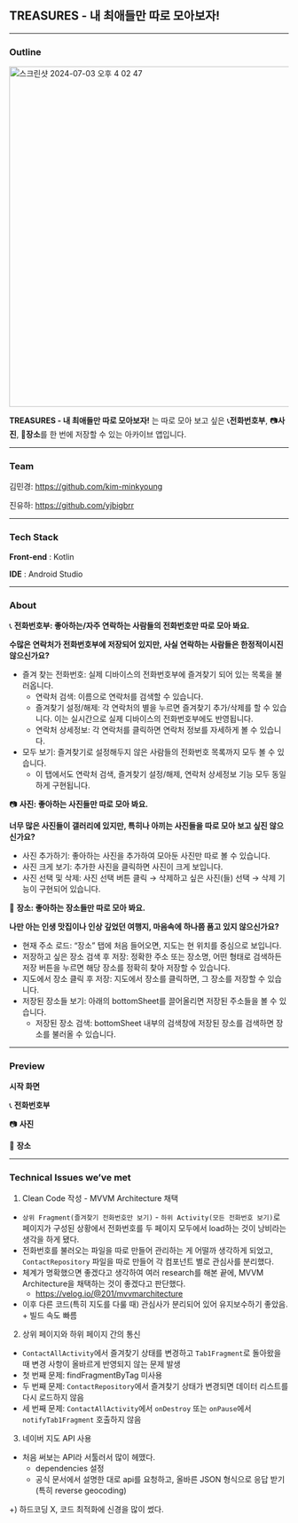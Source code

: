 ## TREASURES - 내 최애들만 따로 모아보자!

---

### Outline

<img width="614" alt="스크린샷 2024-07-03 오후 4 02 47" src="https://github.com/kim-minkyoung/madcamp1/assets/105150339/d1c806b8-6e7c-4add-8e9b-5ba542a92cfe">

**TREASURES - 내 최애들만 따로 모아보자!** 는 따로 모아 보고 싶은 📞**전화번호부**, 📷**사진**, 🏢**장소**를 한 번에 저장할 수 있는 아카이브 앱입니다.

---

### Team
김민경: https://github.com/kim-minkyoung

진유하: https://github.com/yjbigbrr

---

### Tech Stack
**Front-end** : Kotlin

**IDE** : Android Studio

---

### About
📞 **전화번호부: 좋아하는/자주 연락하는 사람들의 전화번호만 따로 모아 봐요.**

**수많은 연락처가 전화번호부에 저장되어 있지만, 사실 연락하는 사람들은 한정적이시진 않으신가요?**
- 즐겨 찾는 전화번호: 실제 디바이스의 전화번호부에 즐겨찾기 되어 있는 목록을 불러옵니다.
    - 연락처 검색: 이름으로 연락처를 검색할 수 있습니다.
    - 즐겨찾기 설정/해제: 각 연락처의 별을 누르면 즐겨찾기 추가/삭제를 할 수 있습니다. 이는 실시간으로 실제 디바이스의 전화번호부에도 반영됩니다.
    - 연락처 상세정보: 각 연락처를 클릭하면 연락처 정보를 자세하게 볼 수 있습니다.
- 모두 보기: 즐겨찾기로 설정해두지 않은 사람들의 전화번호 목록까지 모두 볼 수 있습니다.
    - 이 탭에서도 연락처 검색, 즐겨찾기 설정/해제, 연락처 상세정보 기능 모두 동일하게 구현됩니다.

📷 **사진: 좋아하는 사진들만 따로 모아 봐요.**

**너무 많은 사진들이 갤러리에 있지만, 특히나 아끼는 사진들을 따로 모아 보고 싶진 않으신가요?**
- 사진 추가하기: 좋아하는 사진을 추가하여 모아둔 사진만 따로 볼 수 있습니다.
- 사진 크게 보기: 추가한 사진을 클릭하면 사진이 크게 보입니다.
- 사진 선택 및 삭제: 사진 선택 버튼 클릭 → 삭제하고 싶은 사진(들) 선택 → 삭제 기능이 구현되어 있습니다.

🏢 **장소: 좋아하는 장소들만 따로 모아 봐요.**

**나만 아는 인생 맛집이나 인상 깊었던 여행지, 마음속에 하나쯤 품고 있지 않으신가요?**
- 현재 주소 로드: “장소” 탭에 처음 들어오면, 지도는 현 위치를 중심으로 보입니다.
- 저장하고 싶은 장소 검색 후 저장: 정확한 주소 또는 장소명, 어떤 형태로 검색하든 저장 버튼을 누르면 해당 장소를 정확히 찾아 저장할 수 있습니다.
- 지도에서 장소 클릭 후 저장: 지도에서 장소를 클릭하면, 그 장소를 저장할 수 있습니다.
- 저장된 장소들 보기: 아래의 bottomSheet를 끌어올리면 저장된 주소들을 볼 수 있습니다.
    - 저장된 장소 검색: bottomSheet 내부의 검색창에 저장된 장소를 검색하면 장소를 불러올 수 있습니다.

---

### Preview
**시작 화면**

📞 **전화번호부**

📷 **사진**

🏢 **장소**

---

### Technical Issues we’ve met
1. Clean Code 작성 - MVVM Architecture 채택
- `상위 Fragment(즐겨찾기 전화번호만 보기)` - `하위 Activity(모든 전화번호 보기)`로 페이지가 구성된 상황에서 전화번호를 두 페이지 모두에서 load하는 것이 낭비라는 생각을 하게 됐다.
- 전화번호를 불러오는 파일을 따로 만들어 관리하는 게 어떨까 생각하게 되었고, `ContactRepository` 파일을 따로 만들어 각 컴포넌트 별로 관심사를 분리했다.
- 체계가 명확했으면 좋겠다고 생각하여 여러 research를 해본 끝에, MVVM Architecture을 채택하는 것이 좋겠다고 판단했다.
    - https://velog.io/@201/mvvmarchitecture
- 이후 다른 코드(특히 지도를 다룰 때) 관심사가 분리되어 있어 유지보수하기 좋았음. + 빌드 속도 빠름
    

2. 상위 페이지와 하위 페이지 간의 통신
- `ContactAllActivity`에서 즐겨찾기 상태를 변경하고 `Tab1Fragment`로 돌아왔을 때 변경 사항이 올바르게 반영되지 않는 문제 발생
- 첫 번째 문제: findFragmentByTag 미사용
- 두 번째 문제: `ContactRepository`에서 즐겨찾기 상태가 변경되면 데이터 리스트를 다시 로드하지 않음
- 세 번째 문제: `ContactAllActivity`에서 `onDestroy` 또는 `onPause`에서 `notifyTab1Fragment` 호출하지 않음

3. 네이버 지도 API 사용
- 처음 써보는 API라 서툴러서 많이 헤맸다.
    - dependencies 설정
    - 공식 문서에서 설명한 대로 api를 요청하고, 올바른 JSON 형식으로 응답 받기 (특히 reverse geocoding)
 
+) 하드코딩 X, 코드 최적화에 신경을 많이 썼다.

